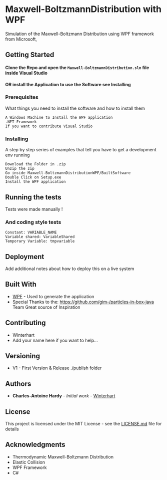 # Maxwell-BoltzmannDistribution with WPF

Simulation of the Maxwell-Boltzmann Distribution using WPF framework from Microsoft,


## Getting Started

#### Clone the Repo and open the `Maxwell-BoltzmannDistribution.sln` file inside Visual Studio
####  OR install the Application to use the Software see Installing

### Prerequisites

What things you need to install the software and how to install them

```
A Windows Machine to Install the WPF application
.NET Framework
If you want to contribute Visual Studio
```

### Installing

A step by step series of examples that tell you have to get a development env running
```
Download the Folder in .zip
Unzip the zip
Go inside Maxwell-BoltzmannDistributionWPF/BuiltSoftware
Double Click on Setup.exe
Install the WPF application

```

## Running the tests

Tests were made manually !

### And coding style tests

```
Constant: VARIABLE_NAME
Variable shared: VariableShared
Temporary Variable: tmpvariable
```

## Deployment

Add additional notes about how to deploy this on a live system

## Built With

* [WPF](https://msdn.microsoft.com/en-us/library/ms754130(v=vs.110).aspx) - Used to generate the application
* Special Thanks to the: https://github.com/gim-/particles-in-box-java Team Great source of Inspiration

## Contributing

* Winterhart
* Add your name here if you want to help...

## Versioning

* V1 - First Version & Release ./publish folder

## Authors

* **Charles-Antoine Hardy** - *Initial work* - [Winterhart](https://github.com/Winterhart)


## License

This project is licensed under the MIT License - see the [LICENSE.md](LICENSE.md) file for details

## Acknowledgments

* Thermodynamic Maxwell-Boltzmann Distribution
* Elastic Collision
* WPF Framework
* C#

